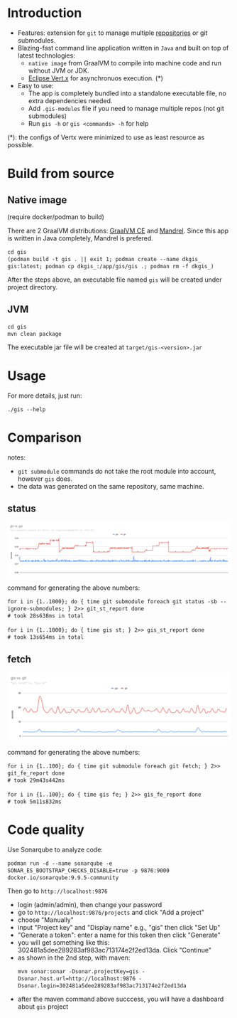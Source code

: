 # Introduction
- Features: extension for `git` to manage multiple [repositories](https://github.com/nqminhuit/gis/issues/14) or git submodules.
- Blazing-fast command line application written in `Java` and built on top of latest technologies:
    - `native image` from GraalVM to compile into machine code and run without JVM or JDK.
    - [Eclipse Vert.x](https://vertx.io/) for asynchronuos execution. (*)
- Easy to use:
    - The app is completely bundled into a standalone executable file, no extra dependencies needed.
    - Add `.gis-modules` file if you need to manage multiple repos (not git submodules)
    - Run `gis -h` or `gis <commands> -h` for help

(*): the configs of Vertx were minimized to use as least resource as possible.

# Build from source

## Native image
(require docker/podman to build)

There are 2 GraalVM distributions: [GraalVM CE](https://www.graalvm.org/22.0/docs/getting-started/) and [Mandrel](https://developers.redhat.com/blog/2021/04/14/mandrel-a-specialized-distribution-of-graalvm-for-quarkus). Since this app is written in Java completely, Mandrel is prefered.

```shell script
cd gis
(podman build -t gis . || exit 1; podman create --name dkgis_ gis:latest; podman cp dkgis_:/app/gis/gis .; podman rm -f dkgis_)
```
After the steps above, an executable file named `gis` will be created under project directory.

## JVM

```shell script
cd gis
mvn clean package
```
The executable jar file will be created at `target/gis-<version>.jar`

# Usage

For more details, just run:
```shell script
./gis --help
```

# Comparison

notes:
- `git submodule` commands do not take the root module into account, however `gis` does.
- the data was generated on the same repository, same machine.

## status

![status: git vs gis](assets/git_vs_gis.svg)

command for generating the above numbers:
```shell script
for i in {1..1000}; do { time git submodule foreach git status -sb --ignore-submodules; } 2>> git_st_report done
# took 28s638ms in total

for i in {1..1000}; do { time gis st; } 2>> gis_st_report done
# took 13s654ms in total
```

## fetch

![fetch: git vs gis](assets/fetch_git_vs_gis.svg)

command for generating the above numbers:
```shell script
for i in {1..100}; do { time git submodule foreach git fetch; } 2>> git_fe_report done
# took 29m43s442ms

for i in {1..100}; do { time gis fe; } 2>> gis_fe_report done
# took 5m11s832ms
```

# Code quality

Use Sonarqube to analyze code:
```shell script
podman run -d --name sonarqube -e SONAR_ES_BOOTSTRAP_CHECKS_DISABLE=true -p 9876:9000 docker.io/sonarqube:9.9.5-community
```

Then go to `http://localhost:9876`
- login (admin/admin), then change your password
- go to `http://localhost:9876/projects` and click "Add a project"
- choose "Manually"
- input "Project key" and "Display name" e.g., "gis" then click "Set Up"
- "Generate a token": enter a name for this token then click "Generate"
- you will get something like this: 302481a5dee289283af983ac713174e2f2ed13da. Click "Continue"
- as shown in the 2nd step, with maven:
    ```shell script
    mvn sonar:sonar -Dsonar.projectKey=gis -Dsonar.host.url=http://localhost:9876 -Dsonar.login=302481a5dee289283af983ac713174e2f2ed13da
    ```
- after the maven command above succcess, you will have a dashboard about `gis` project
